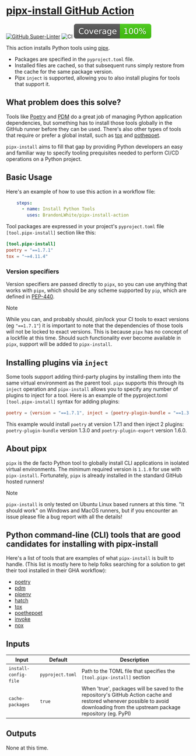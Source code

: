 # [pipx-install GitHub Action](https://github.com/brandonlwhite/pipx-install-action)

[![GitHub Super-Linter](https://github.com/brandonlwhite/pipx-install-action/actions/workflows/linter.yml/badge.svg)](https://github.com/super-linter/super-linter)
![CI](https://github.com/brandonlwhite/pipx-install-action/actions/workflows/ci.yml/badge.svg)
![Test Converage](https://raw.githubusercontent.com/BrandonLWhite/pipx-install-action/main/badges/coverage.svg)
<meta name="google-site-verification" content="-7SHJadr1iBGpupScP5tFrRiwE-PZjSKWsCdxojhsBk" />

This action installs Python tools using [pipx](https://github.com/pypa/pipx).

- Packages are specified in the `pyproject.toml` file.
- Installed files are cached, so that subsequent runs simply restore from the cache for the same package version.
- Pipx `inject` is supported, allowing you to also install plugins for tools that support it.

## What problem does this solve?

Tools like [Poetry](https://python-poetry.org/) and [PDM](https://github.com/pdm-project/pdm) do a great job of
managing Python application dependencies, but something has to install those tools globally in the GitHub runner before
they can be used.
There's also other types of tools that require or prefer a global install, such as [tox](https://tox.wiki/) and
[pothepoet](https://github.com/nat-n/poethepoet).

`pipx-install` aims to fill that gap by providing Python developers an easy and familiar way to specify tooling
prequisites needed to perform CI/CD operations on a Python project.

## Basic Usage

Here's an example of how to use this action in a workflow file:

```yaml
    steps:
      - name: Install Python Tools
        uses: BrandonLWhite/pipx-install-action
```

Tool packages are expressed in your project's `pyproject.toml` file `[tool.pipx-install]` section like this:

```toml
[tool.pipx-install]
poetry = "==1.7.1"
tox = "~=4.11.4"
```

### Version specifiers

Version specifiers are passed directly to `pipx`, so you can use anything that works with `pipx`, which should be any
scheme supported by `pip`, which are defined in [PEP-440](https://peps.python.org/pep-0440/).

> [!NOTE]
> While you can, and probably should, pin/lock your CI tools to exact versions (eg `"==1.7.1"`) it is important to note
that the dependencies of those tools will not be locked to exact versions.  This is because `pipx` has no concept of a
lockfile at this time.  Should such functionality ever become available in `pipx`, support will be added to
`pipx-install`.

## Installing plugins via `inject`

Some tools support adding third-party plugins by installing them into the same virtual environment as the parent tool.
`pipx` supports this through its `inject` operation and `pipx-install` allows you to specify any number of plugins to
inject for a tool. Here is an example of the pyproject.toml `[tool.pipx-install]` syntax for adding plugins:

```toml
poetry = {version = "==1.7.1", inject = {poetry-plugin-bundle = "==1.3.0", poetry-plugin-export = "==1.6.0"} }
```

This example would install `poetry` at version 1.7.1 and then inject 2 plugins: `poetry-plugin-bundle` version 1.3.0
and `poetry-plugin-export` version 1.6.0.

## About pipx

`pipx` is the de facto Python tool to globally install CLI applications in isolated virtual environments.  The minimum
required version is `1.1.0` for use with `pipx-install`.  Fortunately, `pipx` is already installed in the standard
GitHub hosted runners!

> [!NOTE]
> `pipx-install` is only tested on Ubuntu Linux based runners at this time.  "It should work" on Windows and MacOS
runners, but if you encounter an issue please file a bug report with all the details!

## Python command-line (CLI) tools that are good candidates for installing with pipx-install

Here's a list of tools that are examples of what `pipx-install` is built to handle.  (This list is mostly here to help
folks searching for a solution to get their tool installed in their GHA workflow):

- [poetry](https://github.com/python-poetry/poetry)
- [pdm](https://github.com/pdm-project/pdm)
- [pipenv](https://pipenv.pypa.io)
- [hatch](https://github.com/pypa/hatch)
- [tox](https://tox.wiki)
- [poethepoet](https://github.com/nat-n/poethepoet)
- [invoke](https://github.com/pyinvoke/invoke)
- [nox](https://github.com/wntrblm/nox)

## Inputs

| Input                 | Default          | Description                     |
| --------------------- | ---------------- | ------------------------------- |
| `install-config-file` | `pyproject.toml` | Path to the TOML file that specifies the `[tool.pipx-install]` section |
| `cache-packages`      | `true`           | When 'true', packages will be saved to the repository's GitHub Action cache and restored whenever possible to avoid downloading from the upstream package repository (eg. PyPI) |

## Outputs

None at this time.
